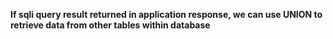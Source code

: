 **If sqli query result returned in application response, we can use UNION to retrieve data from other tables within database**
